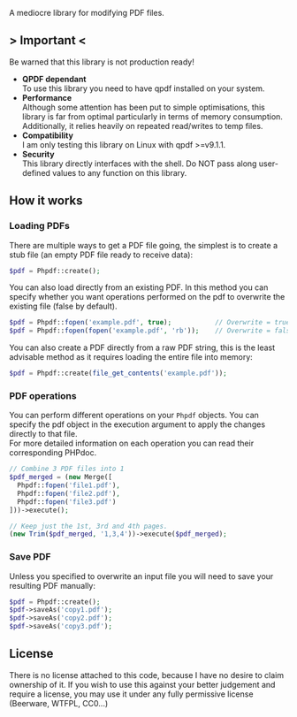 A mediocre library for modifying PDF files.

## \> Important <
Be warned that this library is not production ready!
 - **QPDF dependant**  
   To use this library you need to have qpdf installed on your system.
 - **Performance**  
   Although some attention has been put to simple optimisations, this library is far from optimal particularly in terms of memory consumption. Additionally, it relies heavily on repeated read/writes to temp files.
 - **Compatibility**  
   I am only testing this library on Linux with qpdf >=v9.1.1.
 - **Security**  
   This library directly interfaces with the shell. Do NOT pass along user-defined values to any function on this library.

## How it works

### Loading PDFs

There are multiple ways to get a PDF file going, the simplest is to create a stub file (an empty PDF file ready to receive data):

```php
$pdf = Phpdf::create();
```

You can also load directly from an existing PDF. In this method you can specify whether you want operations performed on the pdf to overwrite the existing file (false by default).   
```php
$pdf = Phpdf::fopen('example.pdf', true);           // Overwrite = true
$pdf = Phpdf::fopen(fopen('example.pdf', 'rb'));    // Overwrite = false
```

You can also create a PDF directly from a raw PDF string, this is the least advisable method as it requires loading the entire file into memory:
```php 
$pdf = Phpdf::create(file_get_contents('example.pdf'));
```

### PDF operations

You can perform different operations on your `Phpdf` objects. You can specify the pdf object in the execution argument to apply the changes directly to that file.  
For more detailed information on each operation you can read their corresponding PHPdoc.
```php
// Combine 3 PDF files into 1
$pdf_merged = (new Merge([
  Phpdf::fopen('file1.pdf'),
  Phpdf::fopen('file2.pdf'),
  Phpdf::fopen('file3.pdf')
]))->execute();

// Keep just the 1st, 3rd and 4th pages.
(new Trim($pdf_merged, '1,3,4'))->execute($pdf_merged);
```

### Save PDF
Unless you specified to overwrite an input file you will need to save your resulting PDF manually:

```php
$pdf = Phpdf::create();
$pdf->saveAs('copy1.pdf');
$pdf->saveAs('copy2.pdf');
$pdf->saveAs('copy3.pdf');
```

## License

There is no license attached to this code, because I have no desire to claim ownership of it.
If you wish to use this against your better judgement and require a license, you may use it under any fully permissive license (Beerware, WTFPL, CC0...)
